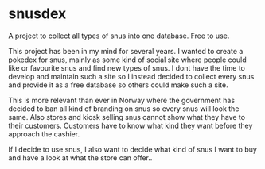 # snusdex
A project to collect all types of snus into one database. Free to use.

This project has been in my mind for several years. I wanted to create a pokedex for snus, mainly as some kind of social site where people could like or favourite snus and find new types of snus. I dont have the time to develop and maintain such a site so I instead decided to collect every snus and provide it as a free database so others could make such a site.

This is more relevant than ever in Norway where the government has decided to ban all kind of branding on snus so every snus will look the same. Also stores and kiosk selling snus cannot show what they have to their customers. Customers have to know what kind they want before they approach the cashier.

If I decide to use snus, I also want to decide what kind of snus I want to buy and have a look at what the store can offer..
